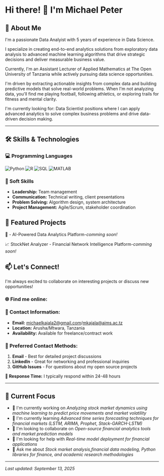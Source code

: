 # Hi there! 👋 I'm Michael Peter

## 🚀 About Me

I'm a passionate Data Analyist with 5 years of experience in Data Science.

I specialize in creating end-to-end analytics solutions from exploratory data analysis to advanced machine learning algorithms that drive strategic decisions and deliver measurable business value.

Currently, I'm an Assistant Lecturer of Applied Mathematics at The Open University of Tanzania while actively pursuing data science opportunities. 

I'm driven by extracting actionable insights from complex data and building predictive models that solve real-world problems.
When I'm not analyzing data, you'll find me playing football, following athletics, or exploring trails for fitness and mental clarity.

I'm currently looking for: Data Scientist positions where I can apply advanced analytics to solve complex business problems and drive data-driven decision making.

---

## 🛠️ Skills & Technologies

### 💻 Programming Languages
![Python](https://img.shields.io/badge/-Python-3776AB?style=flat&logo=python&logoColor=white)
![R](https://img.shields.io/badge/-R-276DC3?style=flat&logo=r&logoColor=white)
![SQL](https://img.shields.io/badge/-SQL-4479A1?style=flat&logo=mysql&logoColor=white)
![MATLAB](https://img.shields.io/badge/-MATLAB-0076A8?style=flat&logo=mathworks&logoColor=white)


### 🎯 Soft Skills
- **Leadership:** Team management
- **Communication:** Technical writing, client presentations
- **Problem Solving:** Algorithm design, system architecture
- **Project Management:** Agile/Scrum, stakeholder coordination

## 🚀 Featured Projects

🤖 - AI-Powered Data Analytics Platform-*comming soon!*

📈 StockNet Analyzer - Financial Network Intelligence Platform-*comming soon!*


## 📫 Let's Connect!

I'm always excited to collaborate on interesting projects or discuss new opportunities!

### 🌐 Find me online:

### 📧 Contact Information:
- **Email:** michaelkajala2@gmail.com/mkajala@aims.ac.tz
- **Location:** Arusha/Mtwara, Tanzania
- **Availability:** Available for freelance/contract work

### 💬 Preferred Contact Methods:
1. **Email** - Best for detailed project discussions
2. **LinkedIn** - Great for networking and professional inquiries
3. **GitHub Issues** - For questions about my open source projects

**📅 Response Time:** I typically respond within 24-48 hours

---

## 🎯 Current Focus

- 🔭 I'm currently working on *Analyzing stock market dynamics using machine learning to predict price movements and market volatility*
- 🌱 I'm currently learning *Advanced time series forecasting techniques for financial markets (LSTM, ARIMA, Prophet, Stack-GARCH-LSTM)*
- 👯 I'm looking to collaborate on *Open-source financial analytics tools and market prediction models*
- 🤔 I'm looking for help with *Real-time model deployment for financial applications*
- 💬 Ask me about *Stock market analysis,financial data modeling, Python libraries for finance, and academic research methodologies*
---

*Last updated: September 13, 2025*
